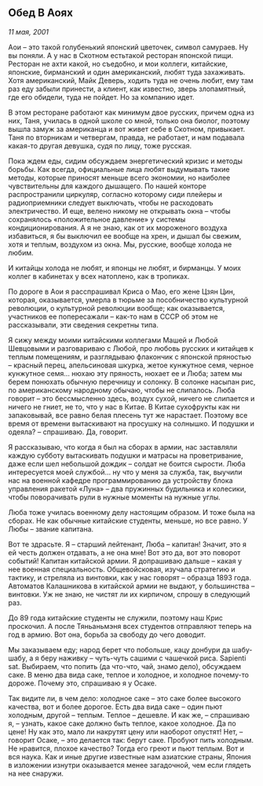 ## Обед В Аоях
_11 мая, 2001_

Аои – это такой голубенький японский цветочек, символ самураев. Ну вы поняли. А у нас в Скотном естьтакой ресторан японской пищи. Ресторан не ахти какой, но съедобно, и мои коллеги, китайские, японские, бирманский и один американский, любят туда захаживать. Хотя американский, Майк Деверь, ходить туда не очень любит, ему там раз еду забыли принести, а клиент, как известно, зверь злопамятный, где его обидели, туда не пойдет. Но за компанию идет.

В этом ресторане работают как минимум двое русских, причем одна из них, Таня, училась в одной школе со мной, только она биолог, поэтому вышла замуж за американца и вот живет себе в Скотном, привыкает. Таня по вторникам и четвергам, правда, не работает, и нам подавала какая-то другая девушка, судя по лицу, тоже русская.

Пока ждем еды, сидим обсуждаем энергетический кризис и методы борьбы. Как всегда, официальные лица любят выдумывать такие методы, которые приносят меньше всего экономии, но наиболее чувствительны для каждого дышащего. По нашей конторе распространили циркуляр, согласно которому сиди плейеры и радиоприемники следует выключать, чтобы не расходовать электричество. И еще, велено никому не открывать окна – чтобы сохранялось «положительное давление» у системы кондиционирования. А я не знаю, как от их мороженого воздуха избавиться, я бы выключил ее вообще на хрен, и дышал бы свежим, хотя и теплым, воздухом из окна. Мы, русские, вообще холода не любим.

И китайцы холода не любят, и японцы не любят, и бирманцы. У моих коллег в кабинетах у всех натоплено, как в тропиках.

По дороге в Аои я расспрашивал Криса о Мао, его жене Цзян Цин, которая, оказывается, умерла в тюрьме за пособничество культурной революции, о культурной революции вообще; как оказывается, участников ее попересажали – как-то нам в СССР об этом не рассказывали, эти сведения секретны типа.

Я сижу между моими китайскими коллегами Машей и Любой Шевцовыми и разговариваю с Любой, про любовь русских и китайцев к теплым помещениям, и разглядываю флакончик с японской пряностью – красный перец, апельсиновая шкурка, жетое кунжутное семя, черное кунжутное семя… нюхаю эту пряность, нюхает ее и Люба; затем мы берем понюхать обычную перечницу и солонку. В солонке насыпан рис, по американскому народному обычаю, чтобы не слипалось. Люба говорит – это бессмысленно здесь, воздух сухой, ничего не слипается и ничего не гниет, не то, что у нас в Китае. В Китае сухофрукты как ни запаковывай, все равно белая плесень тут же нарастает. Поэтому все время от времени вытаскивают на просушку на солнышко. И подушки и одеяла? – спрашиваю. Да, говорит.

Я рассказываю, что когда я был на сборах в армии, нас заставляли каждую субботу вытаскивать подушки и матрасы на проветривание, даже если шел небольшой дождик – солдат не боится сырости. Люба интересуется моей службой… ну что у меня за служба, так, выучили нас на военной кафедре программированию да устройству блока управления ракетой «Луна» – два пружинных будильника и колесики, чтобы поворачивать рули в нужные моменты на нужные углы.

Люба тоже училась военному делу настоящим образом. И тоже была на сборах. Не как обычные китайские студенты, меньше, но все равно. У Любы – звание капитана.

Вот те здрасьте. Я – старший лейтенант, Люба – капитан! Значит, это я ей честь должен отдавать, а не она мне! Вот это да, вот это поворот событий! Капитан китайской армии. Я допрашиваю дальше – какая у нее военная специальность. Общевойсковая, изучала стратегию и тактику, и стреляла из винтовки, как у нас говорят – образца 1893 года. Автоматов Калашникова в китайской армии не выдают, у большинства – винтовки. Уж не знаю, не чистят ли их кирпичом, спрошу в следующий раз.

До 89 года китайские студенты не служили, поэтому наш Крис проскочил. А после Тяньаньмэня всех студентов отправляют теперь на год в армию. Вот она, борьба за свободу до чего доводит.

Мы заказываем еду; народ берет что побольше, кацу донбури да шабу-шабу, а я беру наживку – чуть-чуть сашими с чашечкой риса. Sapienti sat. Выбираем, что попить (да что-что, чай, знамо дело), обсуждаем саке. В меню два вида саке, теплое и холодное, и холодное почему-то дороже. Почему это, спрашиваю я у Осаке.

Так видите ли, в чем дело: холодное саке – это саке более высокого качества, вот и более дорогое. Есть два вида саке – один пьют холодным, другой – теплым. Теплое – дешевле. И как же, – спрашиваю я, – узнать, какое саке должно быть теплое, какое холодное. Да по цене! Ну как это, мало ли накрутят цену или наоборот опустят! Нет, – говорит Осаке, – это делается так: берут саке. Пробуют пить холодным. Не нравится, плохое качество? Тогда его греют и пьют теплым. Вот и вся наука. Как и иные другие известные нам азиатские страны, Япония в изложении изнутри оказывается менее загадочной, чем если глядеть на нее снаружи.